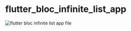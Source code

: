# flutter_bloc_infinite_list_app

![flutter bloc infinite list app file](https://user-images.githubusercontent.com/52483128/209232850-ee747ef7-8528-497d-9f19-8dd1628d136d.png)

